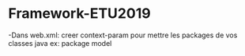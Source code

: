 # Framework-ETU2019

-Dans web.xml:
    creer context-param pour mettre les packages de vos classes java
    ex: <context-param>
          <param-name>package</param-name>
          <param-value>model</param-value>
        </context-param>

